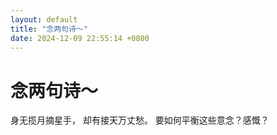```yaml
---
layout: default
title: "念两句诗～"
date: 2024-12-09 22:55:14 +0800
---
```


# 念两句诗～

身无揽月摘星手，
却有接天万丈愁。
要如何平衡这些意念？感慨？